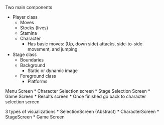 Two main components

* Player class
    * Moves
    * Stocks (lives)
    * Stamina
    * Character
        * Has basic moves: (Up, down side) attacks, side-to-side movement, and jumping
* Stage class
    * Boundaries
    * Background
        * Static or dynamic image 
    * Foreground class
        * Platforms  
        
Menu Screen
    * Character Selection screen
    * Stage Selection Screen
    * Game Screen
        * Results screen
        * Once finished go back to character selection screen
        
3 types of visualizations
    * SelectionScreen (Abstract)
        * CharacterScreen
        * StageScreen
    * Game Screen